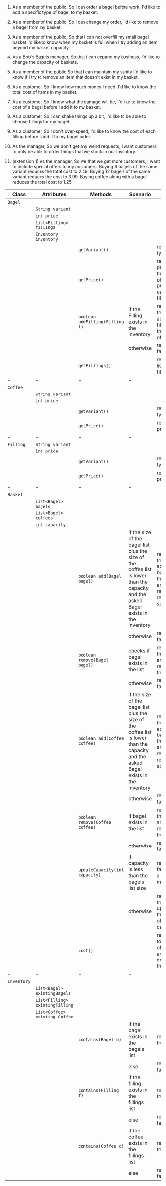 1. As a member of the public,
So I can order a bagel before work,
I'd like to add a specific type of bagel to my basket.

2. As a member of the public,
So I can change my order,
I'd like to remove a bagel from my basket.

3. As a member of the public,
So that I can not overfill my small bagel basket
I'd like to know when my basket is full when I try adding an item beyond my basket capacity.

4. As a Bob's Bagels manager,
So that I can expand my business,
I’d like to change the capacity of baskets.

5. As a member of the public
So that I can maintain my sanity
I'd like to know if I try to remove an item that doesn't exist in my basket.

6. As a customer,
So I know how much money I need,
I'd like to know the total cost of items in my basket.

7. As a customer,
So I know what the damage will be,
I'd like to know the cost of a bagel before I add it to my basket.

8. As a customer,
So I can shake things up a bit,
I'd like to be able to choose fillings for my bagel.

9. As a customer,
So I don't over-spend,
I'd like to know the cost of each filling before I add it to my bagel order.

10. As the manager,
So we don't get any weird requests,
I want customers to only be able to order things that we stock in our inventory.

11. (extension 1) As the manager,
So we that we get more customers,
I want to include special offers to my customers.
Buying 6 bagels of the same variant reduces the total cost to 2.49.
Buying 12 bagels of the same variant reduces the cost to 3.99.
Buying coffee along with a bagel reduces the total cost to 1.25




| Class       | Attributes                      | Methods                         | Scenario                                                                                                                              | Result                                                                    |
|-------------|---------------------------------|---------------------------------|---------------------------------------------------------------------------------------------------------------------------------------|---------------------------------------------------------------------------|
| `Bagel`     |                                 |                                 |                                                                                                                                       |                                                                           |
|             | `String variant`                |                                 |                                                                                                                                       |                                                                           |
|             | `int price`                     |                                 |                                                                                                                                       |                                                                           |
|             | `List<Filling> fillings`        |                                 |                                                                                                                                       |                                                                           |
|             | `Inventory inventory`           |                                 |                                                                                                                                       |                                                                           |
|             |                                 | `getVariant()`                  |                                                                                                                                       | return the type                                                           |
|             |                                 | `getPrice()`                    |                                                                                                                                       | return the price of the bagel plus the price of each filling              |
|             |                                 | `boolean addFilling(Filling f)` | if the Filling exists in the inventory                                                                                                | return true and add the filling to the List of fillings                   |
|             |                                 |                                 | otherwise                                                                                                                             | return false                                                              |
|             |                                 | `getFillings()`                 |                                                                                                                                       | return the list of fillings                                               |
| -           | -                               | -                               | -                                                                                                                                     |                                                                           |
| `Coffee`    |                                 |                                 |                                                                                                                                       |                                                                           |
|             | `String variant`                |                                 |                                                                                                                                       |                                                                           |
|             | `ìnt price`                     |                                 |                                                                                                                                       |                                                                           |
|             |                                 | `getVariant()`                  |                                                                                                                                       | return the type                                                           |
|             |                                 | `getPrice()`                    |                                                                                                                                       | return the price                                                          |
| -           | -                               | -                               | -                                                                                                                                     |                                                                           |
| `Filling`   | `String variant`                |                                 |                                                                                                                                       |                                                                           |
|             | `ìnt price`                     |                                 |                                                                                                                                       |                                                                           |
|             |                                 | `getVariant()`                  |                                                                                                                                       | return the type                                                           |
|             |                                 | `getPrice()`                    |                                                                                                                                       | return the price                                                          |
| -           | -                               | -                               | -                                                                                                                                     |                                                                           |
| `Basket`    |                                 |                                 |                                                                                                                                       |                                                                           |
|             | `List<Bagel> bagels`            |                                 |                                                                                                                                       |                                                                           |
|             | `List<Bagel> coffees`           |                                 |                                                                                                                                       |                                                                           |
|             | `int capacity`                  |                                 |                                                                                                                                       |                                                                           |
|             |                                 | `boolean add(Bagel bagel)`      | if the size of the bagel list plus the size of the coffee list is lower than the capacity and the asked Bagel exists in the inventory | return true and  add the bagel to the list and return the remaining space |
|             |                                 |                                 | otherwise                                                                                                                             | return false                                                              |
|             |                                 | `boolean remove(Bagel bagel)`   | checks if bagel exists in the list                                                                                                    | remove the bagel and return true                                          |
|             |                                 |                                 | otherwise                                                                                                                             | return false                                                              |
|             |                                 | `boolean add(Coffee coffee)`    | if the size of the bagel list plus the size of the coffee list is lower than the capacity and the asked Bagel exists in the inventory | return true and  add the bagel to the list and return the remaining space |
|             |                                 |                                 | otherwise                                                                                                                             | return false                                                              |
|             |                                 | `boolean remove(Coffee coffee)` | if bagel exists in the list                                                                                                           | remove the bagel and return true                                          |
|             |                                 |                                 | otherwise                                                                                                                             | return false                                                              |
|             |                                 | `updateCapacity(int capacity)`  | if capacity is less than the bagels list size                                                                                         | return false and a message                                                |
|             |                                 |                                 | otherwise                                                                                                                             | return true update the value of the capacity                              |
|             |                                 | `cost()`                        |                                                                                                                                       | return the total cost of bagels and coffees in the list                   |
| -           | -                               | -                               | -                                                                                                                                     |                                                                           |
| `Inventory` |                                 |                                 |                                                                                                                                       |                                                                           |
|             | `List<Bagel> existingBagels`    |                                 |                                                                                                                                       |                                                                           |
|             | `List<Filling> existingFilling` |                                 |                                                                                                                                       |                                                                           |
|             | `List<Coffee> existing Coffee`  |                                 |                                                                                                                                       |                                                                           |
|             |                                 | `contains(Bagel b)`             | if the bagel exists in the bagels list                                                                                                | return true                                                               |
|             |                                 |                                 | else                                                                                                                                  | return false                                                              |
|             |                                 | `contains(Filling f)`           | if the filling exists in the fillings list                                                                                            | return true                                                               |
|             |                                 |                                 | else                                                                                                                                  | return false                                                              |
|             |                                 | `contains(Coffee c)`            | if the coffee exists in the fillings list                                                                                             | return true                                                               |
|             |                                 |                                 | else                                                                                                                                  | return false                                                              |